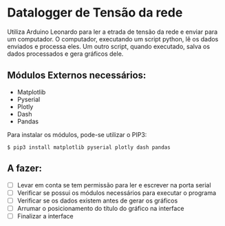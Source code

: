 # Datalogger de Tensão da rede



Utiliza Arduino Leonardo para ler a etrada de tensão da rede e enviar para um computador. O computador, executando um script python, lê os dados enviados e processa eles. Um outro script, quando executado, salva os dados processados e gera gráficos dele.



## Módulos Externos necessários:
* Matplotlib
* Pyserial
* Plotly
* Dash
* Pandas



Para instalar os módulos, pode-se utilizar o PIP3:

```
$ pip3 install matplotlib pyserial plotly dash pandas
```


## A fazer:
- [ ] Levar em conta se tem permissão para ler e escrever na porta serial
- [ ] Verificar se possui os módulos necessários para executar o programa
- [ ] Verificar se os dados existem antes de gerar os gráficos
- [ ] Arrumar o posicionamento do título do gráfico na interface
- [ ] Finalizar a interface
